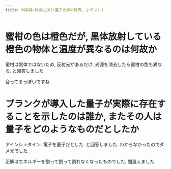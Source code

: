 ```yaml
---
title: 科学論･科学史102(量子力学の世界, 小テスト)
---
```


# 蜜柑の色は橙色だが, 黒体放射している橙色の物体と温度が異なるのは何故か

蜜柑は黒体ではないため,
反射光があるだけ.
光源を消去したら蜜柑の色も異なる.
と回答しました

合ってるっぽいですね.

# プランクが導入した量子が実際に存在することを示したのは誰か, またその人は量子をどのようなものだとしたか

アインシュタイン.
電子を量子だとした.
と回答しました.
わからなかったのでダメ元でした.

正解はエネルギーを割って割って割れなくなったものでした.
間違えました.
